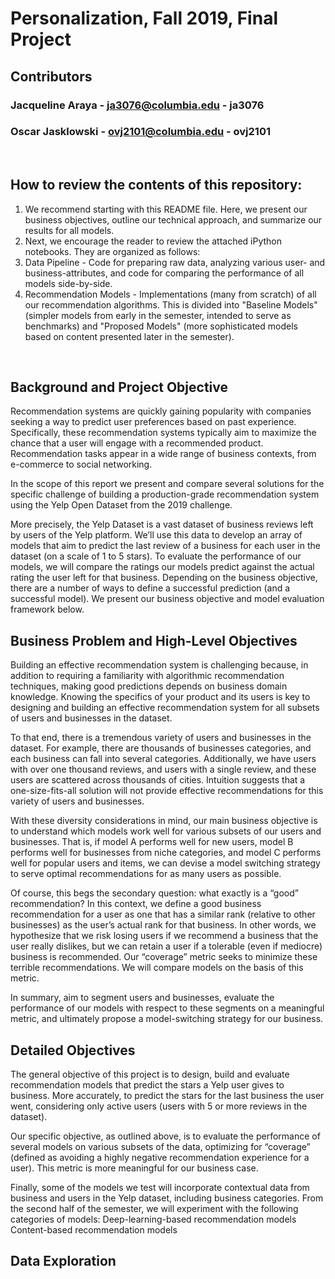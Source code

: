 # Personalization, Fall 2019, Final Project
## Contributors
### Jacqueline Araya - ja3076@columbia.edu - ja3076
### Oscar Jasklowski - ovj2101@columbia.edu - ovj2101

<br>

## How to review the contents of this repository:
1. We recommend starting with this README file. Here, we present our business objectives, outline our technical approach, and summarize our results for all models.
2. Next, we encourage the reader to review the attached iPython notebooks. They are organized as follows:
  1. Data Pipeline - Code for preparing raw data, analyzing various user- and business-attributes, and code for comparing the performance of all models side-by-side.
  2. Recommendation Models - Implementations (many from scratch) of all our recommendation algorithms. This is divided into "Baseline Models" (simpler models from early in the semester, intended to serve as benchmarks) and "Proposed Models" (more sophisticated models based on content presented later in the semester).

<br>

## Background and Project Objective

Recommendation systems are quickly gaining popularity with companies seeking a way to predict user preferences based on past experience. Specifically, these recommendation systems typically aim to maximize the chance that a user will engage with a recommended product. Recommendation tasks appear in a wide range of business contexts, from e-commerce to social networking. 

In the scope of this report we present and compare several solutions for the specific challenge of building a production-grade recommendation system using the Yelp Open Dataset from the 2019 challenge. 

More precisely, the Yelp Dataset is a vast dataset of business reviews left by users of the Yelp platform. We’ll use this data to develop an array of models that aim to predict the last review of a business for each user in the dataset (on a scale of 1 to 5 stars). To evaluate the performance of our models, we will compare the ratings our models predict against the actual rating the user left for that business. Depending on the business objective, there are a number of ways to define a successful prediction (and a successful model). We present our business objective and model evaluation framework below.

## Business Problem and High-Level Objectives

Building an effective recommendation system is challenging because, in addition to requiring a familiarity with algorithmic recommendation techniques, making good predictions depends on business domain knowledge. Knowing the specifics of your product and its users is key to designing and building an effective recommendation system for all subsets of users and businesses in the dataset.

To that end, there is a tremendous variety of users and businesses in the dataset. For example, there are thousands of businesses categories, and each business can fall into several categories. Additionally, we have users with over one thousand reviews, and users with a single review, and these users are scattered across thousands of cities. Intuition suggests that a one-size-fits-all solution will not provide effective recommendations for this variety of users and businesses. 

With these diversity considerations in mind, our main business objective is to understand which models work well for various subsets of our users and businesses. That is, if model A performs well for new users, model B performs well for businesses from niche categories, and model C performs well for popular users and items, we can devise a model switching strategy to serve optimal recommendations for as many users as possible. 

Of course, this begs the secondary question: what exactly is a “good” recommendation? In this context, we define a good business recommendation for a user as one that has a similar rank (relative to other businesses) as the user’s actual rank for that business. In other words, we hypothesize that we risk losing users if we recommend a business that the user really dislikes, but we can retain a user if a tolerable (even if mediocre) business is recommended. Our “coverage” metric seeks to minimize these terrible recommendations. We will compare models on the basis of this metric.

In summary, aim to segment users and businesses, evaluate the performance of our models with respect to these segments on a meaningful metric, and ultimately propose a model-switching strategy for our business.

## Detailed Objectives

The general objective of this project is to design, build and evaluate recommendation models that predict the stars a Yelp user gives to business. More accurately, to predict the stars for the last business the user went, considering only active users (users with 5 or more reviews in the dataset).

Our specific objective, as outlined above, is to evaluate the performance of several models on various subsets of the data, optimizing for “coverage” (defined as avoiding a highly negative recommendation experience for a user). This metric is more meaningful for our business case.

Finally, some of the models we test will incorporate contextual data from business and users in the Yelp dataset, including business categories. From the second half of the semester, we will experiment with the following categories of models:
Deep-learning-based recommendation models
Content-based recommendation models

## Data Exploration
